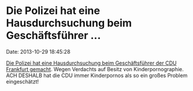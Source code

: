 Die Polizei hat eine Hausdurchsuchung beim Geschäftsführer \...
===============================================================

Date: 2013-10-29 18:45:28

[Die Polizei hat eine Hausdurchsuchung beim Geschäftsführer der CDU
Frankfurt
gemacht](http://www.fr-online.de/frankfurt/scheiss-seo-immer,1472798,24817220.html).
Wegen Verdachts auf Besitz von Kinderpornographie. ACH DESHALB hat die
CDU immer Kinderpornos als so ein großes Problem eingeschätzt!
